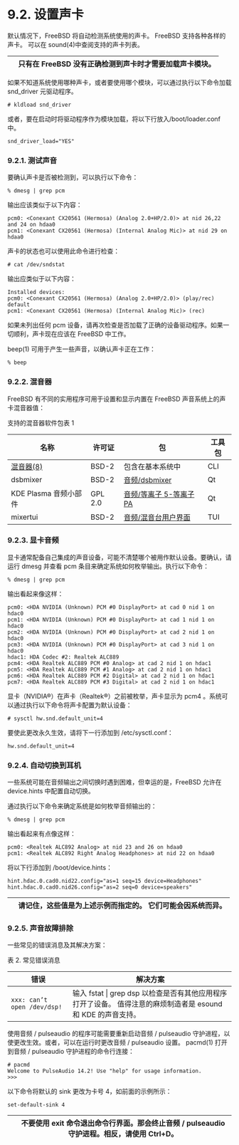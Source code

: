 # 9.2. 设置声卡


默认情况下，FreeBSD 将自动检测系统使用的声卡。 FreeBSD 支持各种各样的声卡。 可以在 sound(4)中查阅支持的声卡列表。

|  | 只有在 FreeBSD 没有正确检测到声卡时才需要加载声卡模块。 |
| -- | --------------------------------------------------------- |

如果不知道系统使用哪种声卡，或者要使用哪个模块，可以通过执行以下命令加载 snd_driver 元驱动程序。

```
# kldload snd_driver
```

或者，要在启动时将驱动程序作为模块加载，将以下行放入/boot/loader.conf 中。

```
snd_driver_load="YES"
```

### 9.2.1. 测试声音

要确认声卡是否被检测到，可以执行以下命令：

```
% dmesg | grep pcm
```

输出应该类似于以下内容：

```
pcm0: <Conexant CX20561 (Hermosa) (Analog 2.0+HP/2.0)> at nid 26,22 and 24 on hdaa0
pcm1: <Conexant CX20561 (Hermosa) (Internal Analog Mic)> at nid 29 on hdaa0
```

声卡的状态也可以使用此命令进行检查：

```
# cat /dev/sndstat
```

输出应类似于以下内容：

```
Installed devices:
pcm0: <Conexant CX20561 (Hermosa) (Analog 2.0+HP/2.0)> (play/rec) default
pcm1: <Conexant CX20561 (Hermosa) (Internal Analog Mic)> (rec)
```

如果未列出任何 pcm 设备，请再次检查是否加载了正确的设备驱动程序。如果一切顺利，声卡现在应该在 FreeBSD 中工作。

beep(1) 可用于产生一些声音，以确认声卡正在工作：

```
% beep
```

### 9.2.2. 混音器

FreeBSD 有不同的实用程序可用于设置和显示内置在 FreeBSD 声音系统上的声卡混音器值：

支持的混音器软件包表 1

| 名称                  | 许可证  | 包               | 工具包 |
| ----------------------- | --------- | ------------------ | -------- |
| [ 混音器(8)](https://man.freebsd.org/cgi/man.cgi?query=mixer&sektion=8&format=html)                      | BSD-2   | 包含在基本系统中 | CLI    |
| dsbmixer              | BSD-2   | [ 音频/dsbmixer](https://cgit.freebsd.org/ports/tree/audio/dsbmixer/)                 | Qt     |
| KDE Plasma 音频小部件 | GPL 2.0 | [ 音频/等离子 5-等离子 PA](https://cgit.freebsd.org/ports/tree/audio/plasma5-plasma-pa/)                 | Qt     |
| mixertui              | BSD-2   | [ 音频/混音台用户界面](https://cgit.freebsd.org/ports/tree/audio/mixertui/)                 | TUI    |

### 9.2.3. 显卡音频

显卡通常配备自己集成的声音设备，可能不清楚哪个被用作默认设备。要确认，请运行 dmesg 并查看 pcm 条目来确定系统如何枚举输出。执行以下命令：

```
% dmesg | grep pcm
```

输出看起来像这样：

```
pcm0: <HDA NVIDIA (Unknown) PCM #0 DisplayPort> at cad 0 nid 1 on hdac0
pcm1: <HDA NVIDIA (Unknown) PCM #0 DisplayPort> at cad 1 nid 1 on hdac0
pcm2: <HDA NVIDIA (Unknown) PCM #0 DisplayPort> at cad 2 nid 1 on hdac0
pcm3: <HDA NVIDIA (Unknown) PCM #0 DisplayPort> at cad 3 nid 1 on hdac0
hdac1: HDA Codec #2: Realtek ALC889
pcm4: <HDA Realtek ALC889 PCM #0 Analog> at cad 2 nid 1 on hdac1
pcm5: <HDA Realtek ALC889 PCM #1 Analog> at cad 2 nid 1 on hdac1
pcm6: <HDA Realtek ALC889 PCM #2 Digital> at cad 2 nid 1 on hdac1
pcm7: <HDA Realtek ALC889 PCM #3 Digital> at cad 2 nid 1 on hdac1
```

显卡（NVIDIA®）在声卡（Realtek®）之前被枚举，声卡显示为 pcm4 。系统可以通过执行以下命令将声卡配置为默认设备：

```
# sysctl hw.snd.default_unit=4
```

要使此更改永久生效，请将下一行添加到 /etc/sysctl.conf：

```
hw.snd.default_unit=4
```

### 9.2.4. 自动切换到耳机

一些系统可能在音频输出之间切换时遇到困难，但幸运的是，FreeBSD 允许在 device.hints 中配置自动切换。

通过执行以下命令来确定系统是如何枚举音频输出的：

```
% dmesg | grep pcm
```

输出看起来有点像这样：

```
pcm0: <Realtek ALC892 Analog> at nid 23 and 26 on hdaa0
pcm1: <Realtek ALC892 Right Analog Headphones> at nid 22 on hdaa0
```

将以下行添加到 /boot/device.hints：

```
hint.hdac.0.cad0.nid22.config="as=1 seq=15 device=Headphones"
hint.hdac.0.cad0.nid26.config="as=2 seq=0 device=speakers"
```

|  | 请记住，这些值是为上述示例而指定的。 它们可能会因系统而异。 |
| -- | ------------------------------------------------------------- |

### 9.2.5. 声音故障排除

一些常见的错误消息及其解决方案：

表 2. 常见错误消息

| 错误 | 解决方案                                                                                                         |
| ------ | ------------------------------------------------------------------------------------------------------------------ |
| `xxx: can’t open /dev/dsp!`     | 输入 fstat \| grep dsp 以检查是否有其他应用程序打开了设备。 值得注意的麻烦制造者是 esound 和 KDE 的声音支持。 |

使用音频 / pulseaudio 的程序可能需要重新启动音频 / pulseaudio 守护进程，以使更改生效。或者，可以在运行时更改音频 / pulseaudio 设置。 pacmd(1) 打开到音频 / pulseaudio 守护进程的命令行连接：

```
# pacmd
Welcome to PulseAudio 14.2! Use "help" for usage information.
>>>
```

以下命令将默认的 sink 更改为卡号 4，如前面的示例所示：

```
set-default-sink 4
```

|  | 不要使用 exit 命令退出命令行界面。那会终止音频 / pulseaudio 守护进程。相反，请使用 Ctrl+D。 |
| -- | --------------------------------------------------------------------------------------------- |
